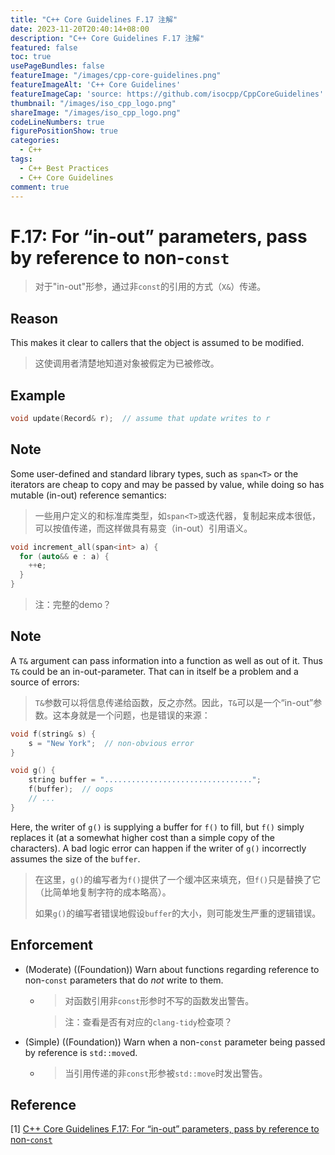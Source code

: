 ```yaml
---
title: "C++ Core Guidelines F.17 注解"
date: 2023-11-20T20:40:14+08:00
description: "C++ Core Guidelines F.17 注解"
featured: false
toc: true
usePageBundles: false
featureImage: "/images/cpp-core-guidelines.png"
featureImageAlt: 'C++ Core Guidelines'
featureImageCap: 'source: https://github.com/isocpp/CppCoreGuidelines'
thumbnail: "/images/iso_cpp_logo.png"
shareImage: "/images/iso_cpp_logo.png"
codeLineNumbers: true
figurePositionShow: true
categories:
  - C++
tags:
  - C++ Best Practices
  - C++ Core Guidelines
comment: true
---
```


# F.17: For “in-out” parameters, pass by reference to non-`const`

> 对于"in-out"形参，通过非`const`的引用的方式（`X&`）传递。

## Reason

This makes it clear to callers that the object is assumed to be modified.

>这使调用者清楚地知道对象被假定为已被修改。

## Example

```c++
void update(Record& r);  // assume that update writes to r
```

## Note

Some user-defined and standard library types, such as `span<T>` or the iterators are cheap to copy and may be passed by value, while doing so has mutable (in-out) reference semantics:

>一些用户定义的和标准库类型，如`span<T>`或迭代器，复制起来成本很低，可以按值传递，而这样做具有易变（in-out）引用语义。

```c++
void increment_all(span<int> a) {
  for (auto&& e : a) {
    ++e;
  }
}
```

> 注：完整的demo？

## Note

A `T&` argument can pass information into a function as well as out of it. Thus `T&` could be an in-out-parameter. That can in itself be a problem and a source of errors:

> `T&`参数可以将信息传递给函数，反之亦然。因此，`T&`可以是一个“in-out”参数。这本身就是一个问题，也是错误的来源：

```c++
void f(string& s) {
    s = "New York";  // non-obvious error
}

void g() {
    string buffer = ".................................";
    f(buffer);	// oops
    // ...
}
```

Here, the writer of `g()` is supplying a buffer for `f()` to fill, but `f()` simply replaces it (at a somewhat higher cost than a simple copy of the characters). A bad logic error can happen if the writer of `g()` incorrectly assumes the size of the `buffer`.

>在这里，`g()`的编写者为`f()`提供了一个缓冲区来填充，但`f()`只是替换了它（比简单地复制字符的成本略高）。
>
>如果`g()`的编写者错误地假设`buffer`的大小，则可能发生严重的逻辑错误。

## Enforcement

- (Moderate) ((Foundation)) Warn about functions regarding reference to non-`const` parameters that do *not* write to them.

  - > 对函数引用非`const`形参时不写的函数发出警告。

    > 注：查看是否有对应的`clang-tidy`检查项？

- (Simple) ((Foundation)) Warn when a non-`const` parameter being passed by reference is `std::move`d.

  - >当引用传递的非`const`形参被`std::move`时发出警告。

## Reference

[1] [C++ Core Guidelines F.17: For “in-out” parameters, pass by reference to non-`const`](https://isocpp.github.io/CppCoreGuidelines/CppCoreGuidelines#f17-for-in-out-parameters-pass-by-reference-to-non-const)
